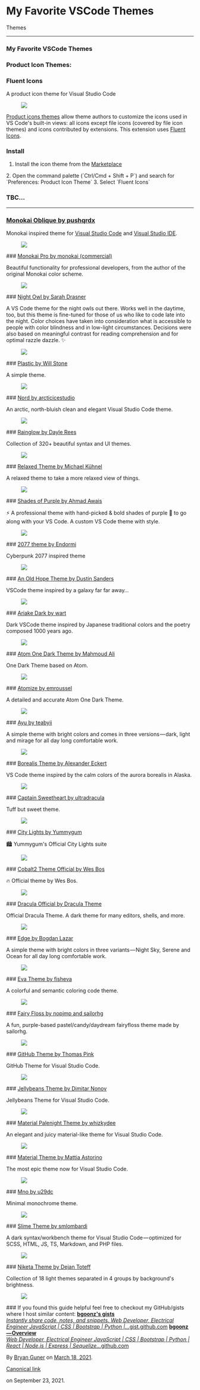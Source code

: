 # My Favorite VSCode Themes

Themes

---

### My Favorite VSCode Themes

### Product Icon Themes:

### Fluent Icons

A product icon theme for Visual Studio Code

<figure>
<img src="https://cdn-images-1.medium.com/max/800/0*wE_xUE1f0GU8GBGo.png" class="graf-image" />
</figure>
<a href="https://code.visualstudio.com/api/extension-guides/product-icon-theme" class="markup--anchor markup--p-anchor">Product icons themes</a> allow theme authors to customize the icons used in VS Code's built-in views: all icons except file icons (covered by file icon themes) and icons contributed by extensions. This extension uses <a href="https://www.figma.com/community/file/836835755999342788/Microsoft-Fluent-System-Icons" class="markup--anchor markup--p-anchor">Fluent Icons</a>.

### Install

1.  <span id="5f77">Install the icon theme from the <a href="https://marketplace.visualstudio.com/items?itemName=miguelsolorio.fluent-icons" class="markup--anchor markup--li-anchor">Marketplace</a>
</span>
2.  <span id="6411">Open the command palette (`Ctrl/Cmd + Shift + P`) and search for `Preferences: Product Icon Theme`</span>
3.  <span id="0613">Select `Fluent Icons`</span>

### TBC…

---

### <a href="https://vscodethemes.com/e/pushqrdx.theme-monokai-oblique-vscode" class="markup--anchor markup--h3-anchor">Monokai Oblique by pushqrdx</a>

Monokai inspired theme for <a href="https://vscodethemes.com/e/pushqrdx.theme-monokai-oblique-vscode" class="markup--anchor markup--p-anchor">Visual Studio Code</a> and <a href="https://github.com/pushqrdx/monokai" class="markup--anchor markup--p-anchor">Visual Studio IDE</a>.

<figure>
<img src="https://cdn-images-1.medium.com/max/800/0*43PXQoFMOr28C7_B.png" class="graf-image" />
</figure>### <a href="https://vscodethemes.com/e/monokai.theme-monokai-pro-vscode" class="markup--anchor markup--h3-anchor">Monokai Pro by monokai (commercial)</a>

Beautiful functionality for professional developers, from the author of the original Monokai color scheme.

<figure>
<img src="https://cdn-images-1.medium.com/max/800/0*qwLfKRWuJl0hLZ2m.png" class="graf-image" />
</figure>### <a href="https://vscodethemes.com/e/sdras.night-owl" class="markup--anchor markup--h3-anchor">Night Owl by Sarah Drasner</a>

A VS Code theme for the night owls out there. Works well in the daytime, too, but this theme is fine-tuned for those of us who like to code late into the night. Color choices have taken into consideration what is accessible to people with color blindness and in low-light circumstances. Decisions were also based on meaningful contrast for reading comprehension and for optimal razzle dazzle. ✨

<figure>
<img src="https://cdn-images-1.medium.com/max/800/0*w4jwUZlACQz-ndRu.png" class="graf-image" />
</figure>### <a href="https://vscodethemes.com/e/will-stone.plastic" class="markup--anchor markup--h3-anchor">Plastic by Will Stone</a>

A simple theme.

<figure>
<img src="https://cdn-images-1.medium.com/max/800/0*xr3ul5T1_CAsnyWR.png" class="graf-image" />
</figure>### <a href="https://vscodethemes.com/e/arcticicestudio.nord-visual-studio-code" class="markup--anchor markup--h3-anchor">Nord by arcticicestudio</a>

An arctic, north-bluish clean and elegant Visual Studio Code theme.

<figure>
<img src="https://cdn-images-1.medium.com/max/800/0*yQMVpYfepk53HNxN.png" class="graf-image" />
</figure>### <a href="https://vscodethemes.com/e/daylerees.rainglow" class="markup--anchor markup--h3-anchor">Rainglow by Dayle Rees</a>

Collection of 320+ beautiful syntax and UI themes.

<figure>
<img src="https://cdn-images-1.medium.com/max/800/0*FpJBK3DBT1FUmuLF.png" class="graf-image" />
</figure>### <a href="https://vscodethemes.com/e/mischah.relaxed-theme" class="markup--anchor markup--h3-anchor">Relaxed Theme by Michael Kühnel</a>

A relaxed theme to take a more relaxed view of things.

<figure>
<img src="https://cdn-images-1.medium.com/max/800/0*bdPe8FIrL8F9qFqx.png" class="graf-image" />
</figure>### <a href="https://vscodethemes.com/e/ahmadawais.shades-of-purple" class="markup--anchor markup--h3-anchor">Shades of Purple by Ahmad Awais</a>

⚡ A professional theme with hand-picked & bold shades of purple 💜 to go along with your VS Code. A custom VS Code theme with style.

<figure>
<img src="https://cdn-images-1.medium.com/max/800/0*lyNNDrSPE5fpaMBZ.png" class="graf-image" />
</figure>### <a href="https://vscodethemes.com/e/Endormi.2077-theme" class="markup--anchor markup--h3-anchor">2077 theme by Endormi</a>

Cyberpunk 2077 inspired theme

<figure>
<img src="https://cdn-images-1.medium.com/max/800/0*1VdJDagHs-YTIicE.png" class="graf-image" />
</figure>### <a href="https://vscodethemes.com/e/dustinsanders.an-old-hope-theme-vscode" class="markup--anchor markup--h3-anchor">An Old Hope Theme by Dustin Sanders</a>

VSCode theme inspired by a galaxy far far away…

<figure>
<img src="https://cdn-images-1.medium.com/max/800/0*8JZCxiWSVdupy-HQ.png" class="graf-image" />
</figure>### <a href="https://vscodethemes.com/e/wart.ariake-dark" class="markup--anchor markup--h3-anchor">Ariake Dark by wart</a>

Dark VSCode theme inspired by Japanese traditional colors and the poetry composed 1000 years ago.

<figure>
<img src="https://cdn-images-1.medium.com/max/800/0*Pm8gFuyXa_xNniuP.png" class="graf-image" />
</figure>### <a href="https://vscodethemes.com/e/akamud.vscode-theme-onedark" class="markup--anchor markup--h3-anchor">Atom One Dark Theme by Mahmoud Ali</a>

One Dark Theme based on Atom.

<figure>
<img src="https://cdn-images-1.medium.com/max/800/0*YBzFlHIhCnEXPKsb.png" class="graf-image" />
</figure>### <a href="https://vscodethemes.com/e/emroussel.atomize-atom-one-dark-theme" class="markup--anchor markup--h3-anchor">Atomize by emroussel</a>

A detailed and accurate Atom One Dark Theme.

<figure>
<img src="https://cdn-images-1.medium.com/max/800/0*trGkLz0fLzZMjNX_.png" class="graf-image" />
</figure>### <a href="https://vscodethemes.com/e/teabyii.ayu" class="markup--anchor markup--h3-anchor">Ayu by teabyii</a>

A simple theme with bright colors and comes in three versions — dark, light and mirage for all day long comfortable work.

<figure>
<img src="https://cdn-images-1.medium.com/max/800/0*YL26P4BF0Kz-0ck9.png" class="graf-image" />
</figure>### <a href="https://vscodethemes.com/e/eckertalex.borealis" class="markup--anchor markup--h3-anchor">Borealis Theme by Alexander Eckert</a>

VS Code theme inspired by the calm colors of the aurora borealis in Alaska.

<figure>
<img src="https://cdn-images-1.medium.com/max/800/0*Df5XXUX50azLyP7K.png" class="graf-image" />
</figure>### <a href="https://vscodethemes.com/e/ultradracula.captain-sweetheart" class="markup--anchor markup--h3-anchor">Captain Sweetheart by ultradracula</a>

Tuff but sweet theme.

<figure>
<img src="https://cdn-images-1.medium.com/max/800/0*93oi3wFSt7uH62VR.png" class="graf-image" />
</figure>### <a href="https://vscodethemes.com/e/Yummygum.city-lights-theme" class="markup--anchor markup--h3-anchor">City Lights by Yummygum</a>

🏙 Yummygum's Official City Lights suite

<figure>
<img src="https://cdn-images-1.medium.com/max/800/0*LwpZlufyoKuCVjqn.png" class="graf-image" />
</figure>### <a href="https://vscodethemes.com/e/wesbos.theme-cobalt2" class="markup--anchor markup--h3-anchor">Cobalt2 Theme Official by Wes Bos</a>

🔥 Official theme by Wes Bos.

<figure>
<img src="https://cdn-images-1.medium.com/max/800/0*8KsnUfTVU-A9Aqcl.png" class="graf-image" />
</figure>### <a href="https://vscodethemes.com/e/dracula-theme.theme-dracula" class="markup--anchor markup--h3-anchor">Dracula Official by Dracula Theme</a>

Official Dracula Theme. A dark theme for many editors, shells, and more.

<figure>
<img src="https://cdn-images-1.medium.com/max/800/0*xGaF3Cs8iHoC5gUr.png" class="graf-image" />
</figure>### <a href="https://vscodethemes.com/e/bogdanlazar.edge" class="markup--anchor markup--h3-anchor">Edge by Bogdan Lazar</a>

A simple theme with bright colors in three variants — Night Sky, Serene and Ocean for all day long comfortable work.

<figure>
<img src="https://cdn-images-1.medium.com/max/800/0*qELxjfUYJNuRISgB.png" class="graf-image" />
</figure>### <a href="https://vscodethemes.com/e/fisheva.eva-theme" class="markup--anchor markup--h3-anchor">Eva Theme by fisheva</a>

A colorful and semantic coloring code theme.

<figure>
<img src="https://cdn-images-1.medium.com/max/800/0*Dzw_28GVEGa10m-9.png" class="graf-image" />
</figure>### <a href="https://vscodethemes.com/e/nopjmp.fairyfloss" class="markup--anchor markup--h3-anchor">Fairy Floss by nopjmp and sailorhg</a>

A fun, purple-based pastel/candy/daydream fairyfloss theme made by sailorhg.

<figure>
<img src="https://cdn-images-1.medium.com/max/800/0*wJkmVL0w1tz4n4_H.png" class="graf-image" />
</figure>### <a href="https://vscodethemes.com/e/thomaspink.theme-github" class="markup--anchor markup--h3-anchor">GitHub Theme by Thomas Pink</a>

GitHub Theme for Visual Studio Code.

<figure>
<img src="https://cdn-images-1.medium.com/max/800/0*H4ZAOtLrAniVho93.png" class="graf-image" />
</figure>### <a href="https://vscodethemes.com/e/DimitarNonov.jellybeans-theme" class="markup--anchor markup--h3-anchor">Jellybeans Theme by Dimitar Nonov</a>

Jellybeans Theme for Visual Studio Code.

<figure>
<img src="https://cdn-images-1.medium.com/max/800/0*oMhZGGsUfm8rqLtJ.png" class="graf-image" />
</figure>### <a href="https://vscodethemes.com/e/whizkydee.material-palenight-theme" class="markup--anchor markup--h3-anchor">Material Palenight Theme by whizkydee</a>

An elegant and juicy material-like theme for Visual Studio Code.

<figure>
<img src="https://cdn-images-1.medium.com/max/800/0*cw3IGUQSFahiPgiH.png" class="graf-image" />
</figure>### <a href="https://vscodethemes.com/e/Equinusocio.vsc-material-theme" class="markup--anchor markup--h3-anchor">Material Theme by Mattia Astorino</a>

The most epic theme now for Visual Studio Code.

<figure>
<img src="https://cdn-images-1.medium.com/max/800/0*2YvsABxfZ4Cv1Y_j.png" class="graf-image" />
</figure>### <a href="https://vscodethemes.com/e/u29dc.mno" class="markup--anchor markup--h3-anchor">Mno by u29dc</a>

Minimal monochrome theme.

<figure>
<img src="https://cdn-images-1.medium.com/max/800/0*_NT4CQBGRRlFQl9q.png" class="graf-image" />
</figure>### <a href="https://vscodethemes.com/e/smlombardi.slime" class="markup--anchor markup--h3-anchor">Slime Theme by smlombardi</a>

A dark syntax/workbench theme for Visual Studio Code — optimized for SCSS, HTML, JS, TS, Markdown, and PHP files.

<figure>
<img src="https://cdn-images-1.medium.com/max/800/0*-ldv4DoOVntnZbBt.png" class="graf-image" />
</figure>### <a href="https://vscodethemes.com/e/selfrefactor.niketa-theme" class="markup--anchor markup--h3-anchor">Niketa Theme by Dejan Toteff</a>

Collection of 18 light themes separated in 4 groups by background's brightness.

<figure>
<img src="https://cdn-images-1.medium.com/max/800/0*n_iRSy_1IDOgajFu.png" class="graf-image" />
</figure>### If you found this guide helpful feel free to checkout my GitHub/gists where I host similar content:

<a href="https://gist.github.com/bgoonz" class="markup--anchor markup--mixtapeEmbed-anchor" title="https://gist.github.com/bgoonz">
<strong>bgoonz's gists</strong>
<br />
<em>Instantly share code, notes, and snippets. Web Developer, Electrical Engineer JavaScript | CSS | Bootstrap | Python |…</em>gist.github.com</a>
<a href="https://gist.github.com/bgoonz" class="js-mixtapeImage mixtapeImage u-ignoreBlock">
</a>

<a href="https://github.com/bgoonz" class="markup--anchor markup--mixtapeEmbed-anchor" title="https://github.com/bgoonz">
<strong>bgoonz — Overview</strong>
<br />
<em>Web Developer, Electrical Engineer JavaScript | CSS | Bootstrap | Python | React | Node.js | Express | Sequelize…</em>github.com</a>
<a href="https://github.com/bgoonz" class="js-mixtapeImage mixtapeImage u-ignoreBlock">
</a>

By <a href="https://medium.com/@bryanguner" class="p-author h-card">Bryan Guner</a> on [March 18, 2021](https://medium.com/p/9bab65af3f0f).

<a href="https://medium.com/@bryanguner/my-favorite-vscode-themes-9bab65af3f0f" class="p-canonical">Canonical link</a>

 on September 23, 2021.
